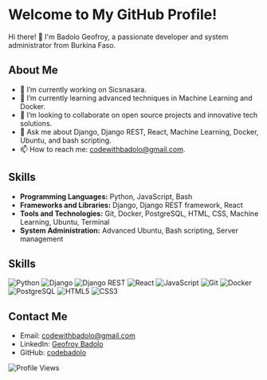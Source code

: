 # Welcome to My GitHub Profile!

Hi there! 👋 I'm Badolo Geofroy, a passionate developer and system administrator from Burkina Faso.

## About Me

- 🔭 I’m currently working on Sicsnasara.
- 🌱 I’m currently learning advanced techniques in Machine Learning and Docker.
- 👯 I’m looking to collaborate on open source projects and innovative tech solutions.
- 💬 Ask me about Django, Django REST, React, Machine Learning, Docker, Ubuntu, and bash scripting.
- 📫 How to reach me: [codewithbadolo@gmail.com](mailto:codewithbadolo@gmail.com).

## Skills

- **Programming Languages:** Python, JavaScript, Bash
- **Frameworks and Libraries:** Django, Django REST framework, React
- **Tools and Technologies:** Git, Docker, PostgreSQL, HTML, CSS, Machine Learning, Ubuntu, Terminal
- **System Administration:** Advanced Ubuntu, Bash scripting, Server management

## Skills

![Python](https://img.shields.io/badge/-Python-3776AB?style=flat&logo=Python&logoColor=white)
![Django](https://img.shields.io/badge/-Django-092E20?style=flat&logo=Django&logoColor=white)
![Django REST](https://img.shields.io/badge/-Django%20REST-ff1709?style=flat&logo=Django&logoColor=white&logo=django)
![React](https://img.shields.io/badge/-React-61DAFB?style=flat&logo=React&logoColor=white)
![JavaScript](https://img.shields.io/badge/-JavaScript-F7DF1E?style=flat&logo=JavaScript&logoColor=white)
![Git](https://img.shields.io/badge/-Git-F05032?style=flat&logo=Git&logoColor=white)
![Docker](https://img.shields.io/badge/-Docker-2496ED?style=flat&logo=Docker&logoColor=white)
![PostgreSQL](https://img.shields.io/badge/-PostgreSQL-336791?style=flat&logo=PostgreSQL&logoColor=white)
![HTML5](https://img.shields.io/badge/-HTML5-E34F26?style=flat&logo=HTML5&logoColor=white)
![CSS3](https://img.shields.io/badge/-CSS3-1572B6?style=flat&logo=CSS3&logoColor=white)



## Contact Me

- Email: [codewithbadolo@gmail.com](mailto:codewithbadolo@gmail.com)
- LinkedIn: [Geofroy Badolo](https://www.linkedin.com/in/geofroy-badolo/)
- GitHub: [codebadolo](https://github.com/codebadolo)

![Profile Views](https://komarev.com/ghpvc/?username=codebadolo&color=blue)


